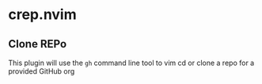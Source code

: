 # crep.nvim

## Clone REPo

This plugin will use the `gh` command line tool to vim cd or clone a repo for a provided GitHub org
